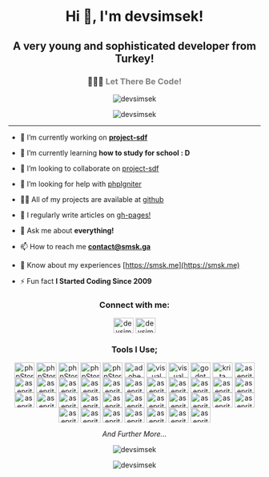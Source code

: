 <h1 align='center'>Hi 👋, I'm devsimsek!</h1>

<h2 align='center'>A very young and sophisticated developer from Turkey!</h2>

<h3 align='center'>👨🏻‍💻 <span style="color: gray; ">Let There Be Code!</span></h3>

<p align='center'><img src="https://komarev.com/ghpvc/?username=devsimsek&label=Profile%20views&color=0e75b6&style=flat" alt="devsimsek" /></p>

<p align='center'><img src="https://github-profile-trophy.vercel.app/?username=devsimsek&title=Commits,Followers,Repositories,Stars,Issues,Joined2020" alt="devsimsek"></p>

<hr>

* 🔭 I’m currently working on **[project-sdf](https://github.com/devsimsek/project-sdf)**

* 🌱 I’m currently learning **how to study for school : D**

* 👯 I’m looking to collaborate on [project-sdf](https://github.com/devsimsek/project-sdf)

* 🤝 I’m looking for help with [phpIgniter](https://devsimsek.github.io/phpIgniter)

* 👨‍💻 All of my projects are available at [github](https://github.com/devsimsek)

* 📝 I regularly write articles on [gh-pages!](https://devsimsek.github.io)

* 💬 Ask me about **everything!**

* 📫 How to reach me **contact@smsk.ga**

* 📄 Know about my experiences [https://smsk.me](https://smsk.me)

* ⚡ Fun fact **I Started Coding Since 2009**

<h3 align="center">Connect with me:</h3>
<p align="center">
<a href="https://linkedin.com/in/devsimsek" target="blank"><img align="center" src="https://cdn.jsdelivr.net/npm/simple-icons@3.0.1/icons/linkedin.svg" alt="devsimsek" height="30" width="40"></a>
<a href="mailto:contact@smsk.ga" target="blank"><img align="center" src="https://cdn.jsdelivr.net/npm/simple-icons@3.0.1/icons/gmail.svg" alt="devsimsek" height="30" width="40"></a>
</p>

<h3 align='center'>Tools I Use;</h3>
<p align="center">
<img align="center" src="https://cdn.jsdelivr.net/npm/simple-icons@6.6.0/icons/phpstorm.svg" alt="phpStorm" height="30" width="40">
<img align="center" src="https://cdn.jsdelivr.net/npm/simple-icons@6.6.0/icons/clion.svg" alt="phpStorm" height="30" width="40">
<img align="center" src="https://cdn.jsdelivr.net/npm/simple-icons@6.6.0/icons/rider.svg" alt="phpStorm" height="30" width="40">
<img align="center" src="https://cdn.jsdelivr.net/npm/simple-icons@6.6.0/icons/pycharm.svg" alt="phpStorm" height="30" width="40">
<img align="center" src="https://cdn.jsdelivr.net/npm/simple-icons@6.6.0/icons/intellijidea.svg" alt="phpStorm" height="30" width="40">
<img align="center" src="https://cdn.jsdelivr.net/npm/simple-icons@6.6.0/icons/adobe.svg" alt="adobe tools (photoshop, illustrator, premiere)" height="30" width="40">
<img align="center" src="https://cdn.jsdelivr.net/npm/simple-icons@6.6.0/icons/visualstudiocode.svg" alt="visual studio code" height="30" width="40">
<img align="center" src="https://cdn.jsdelivr.net/npm/simple-icons@6.6.0/icons/visualstudio.svg" alt="visual studio" height="30" width="40">
<img align="center" src="https://cdn.jsdelivr.net/npm/simple-icons@6.6.0/icons/godotengine.svg" alt="godot" height="30" width="40">
<img align="center" src="https://cdn.jsdelivr.net/npm/simple-icons@6.6.0/icons/krita.svg" alt="krita" height="30" width="40">
<img align="center" src="https://cdn.jsdelivr.net/npm/simple-icons@6.6.0/icons/aseprite.svg" alt="aseprite" height="30" width="40">
<img align="center" src="https://cdn.jsdelivr.net/npm/simple-icons@6.6.0/icons/mysql.svg" alt="aseprite" height="30" width="40">
<img align="center" src="https://cdn.jsdelivr.net/npm/simple-icons@6.6.0/icons/javascript.svg" alt="aseprite" height="30" width="40">
<img align="center" src="https://cdn.jsdelivr.net/npm/simple-icons@6.6.0/icons/php.svg" alt="aseprite" height="30" width="40">
<img align="center" src="https://cdn.jsdelivr.net/npm/simple-icons@6.6.0/icons/csharp.svg" alt="aseprite" height="30" width="40">
<img align="center" src="https://cdn.jsdelivr.net/npm/simple-icons@6.6.0/icons/cplusplus.svg" alt="aseprite" height="30" width="40">
<img align="center" src="https://cdn.jsdelivr.net/npm/simple-icons@6.6.0/icons/c.svg" 
alt="aseprite" height="30" width="40">
<img align="center" src="https://cdn.jsdelivr.net/npm/simple-icons@6.6.0/icons/java.svg" alt="aseprite" height="30" width="40">
<img align="center" src="https://cdn.jsdelivr.net/npm/simple-icons@6.6.0/icons/go.svg" alt="aseprite" height="30" width="40">
<img align="center" src="https://cdn.jsdelivr.net/npm/simple-icons@6.6.0/icons/heroku.svg" alt="aseprite" height="30" width="40">
<img align="center" src="https://cdn.jsdelivr.net/npm/simple-icons@6.6.0/icons/vim.svg" alt="aseprite" height="30" width="40">
<img align="center" src="https://cdn.jsdelivr.net/npm/simple-icons@6.6.0/icons/kotlin.svg" alt="aseprite" height="30" width="40">
<img align="center" src="https://cdn.jsdelivr.net/npm/simple-icons@6.6.0/icons/xamarin.svg" alt="aseprite" height="30" width="40">
<img align="center" src="https://cdn.jsdelivr.net/npm/simple-icons@6.6.0/icons/unity.svg" alt="aseprite" height="30" width="40">
<img align="center" src="https://cdn.jsdelivr.net/npm/simple-icons@6.6.0/icons/typescript.svg" alt="aseprite" height="30" width="40">
<img align="center" src="https://cdn.jsdelivr.net/npm/simple-icons@6.6.0/icons/postman.svg" alt="aseprite" height="30" width="40">
<img align="center" src="https://cdn.jsdelivr.net/npm/simple-icons@6.6.0/icons/curl.svg" alt="aseprite" height="30" width="40">
<img align="center" src="https://cdn.jsdelivr.net/npm/simple-icons@6.6.0/icons/dotnet.svg" alt="aseprite" height="30" width="40">
<img align="center" src="https://cdn.jsdelivr.net/npm/simple-icons@6.6.0/icons/firebase.svg" alt="aseprite" height="30" width="40">
<img align="center" src="https://cdn.jsdelivr.net/npm/simple-icons@6.6.0/icons/sqlite.svg" alt="aseprite" height="30" width="40">
<img align="center" src="https://cdn.jsdelivr.net/npm/simple-icons@6.6.0/icons/python.svg" alt="aseprite" height="30" width="40">
<img align="center" src="https://cdn.jsdelivr.net/npm/simple-icons@6.6.0/icons/swift.svg" alt="aseprite" height="30" width="40">
<img align="center" src="https://cdn.jsdelivr.net/npm/simple-icons@6.6.0/icons/amazonaws.svg" alt="aseprite" height="30" width="40">
<img align="center" src="https://cdn.jsdelivr.net/npm/simple-icons@6.6.0/icons/microsoftazure.svg" alt="aseprite" height="30" width="40">
<img align="center" src="https://cdn.jsdelivr.net/npm/simple-icons@6.6.0/icons/googlecloud.svg" alt="aseprite" height="30" width="40">
<img align="center" src="https://cdn.jsdelivr.net/npm/simple-icons@6.6.0/icons/npm.svg" alt="aseprite" height="30" width="40">
<img align="center" src="https://cdn.jsdelivr.net/npm/simple-icons@6.6.0/icons/github.svg" alt="aseprite" height="30" width="40">
<img align="center" src="https://cdn.jsdelivr.net/npm/simple-icons@6.6.0/icons/git.svg" alt="aseprite" height="30" width="40">
<img align="center" src="https://cdn.jsdelivr.net/npm/simple-icons@6.6.0/icons/express.svg" alt="aseprite" height="30" width="40">
<img align="center" src="https://cdn.jsdelivr.net/npm/simple-icons@6.6.0/icons/codeigniter.svg" alt="aseprite" height="30" width="40">
</p>
<p align='center' style='font-style:italic'>And Further More...</p>

<p align="center"><img src="https://github-readme-stats.vercel.app/api?username=devsimsek&show_icons=true&locale=en" alt="devsimsek" /></p>

<p align="center"><img src="https://github-readme-streak-stats.herokuapp.com/?user=devsimsek&" alt="devsimsek" /></p>
